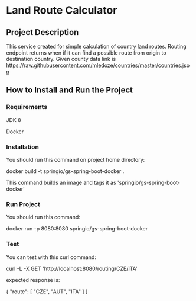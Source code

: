 # Land Route Calculator

## Project Description
This service created for simple calculation of country land routes. Routing endpoint returns when if it can find a possible route from origin to destination country.
Given county data link is https://raw.githubusercontent.com/mledoze/countries/master/countries.json

## How to Install and Run the Project
### Requirements
JDK 8

Docker

### Installation
You should run this command on project home directory:

docker build -t springio/gs-spring-boot-docker .

This command builds an image and tags it as 'springio/gs-spring-boot-docker'

### Run Project
You should run this command:

docker run -p 8080:8080 springio/gs-spring-boot-docker

### Test
You can test with this curl command:

curl -L -X GET 'http://localhost:8080/routing/CZE/ITA'

expected response is:

{ "route": [ "CZE", "AUT", "ITA" ] }
